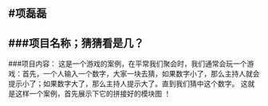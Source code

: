 #项磊磊
---
###项目名称；猜猜看是几？
---
###项目内容：
这是一个游戏的案例，在平常我们聚会时，我们通常会玩一个游戏：首先，一个人输入一个数字，大家一块去猜，如果数字小了，那么主持人就会提示小了；如果数字大了，那么主持人提示大了。直到我们猜中这个数字。
这就是这样一个案例，首先展示下它的拼接好的模块图
！[](picture/xiangleilei/01.png)  


